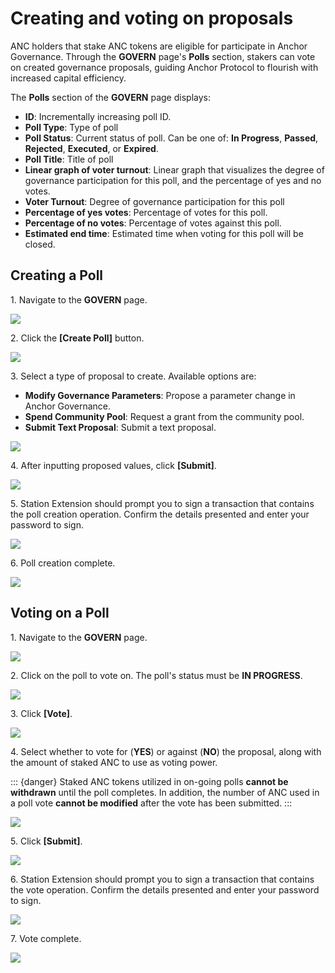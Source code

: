 # Creating and voting on proposals

ANC holders that stake ANC tokens are eligible for participate in Anchor Governance. Through the **GOVERN** page's **Polls** section, stakers can vote on created governance proposals, guiding Anchor Protocol to flourish with increased capital efficiency.&#x20;

The **Polls** section of the **GOVERN** page displays:&#x20;

* **ID**: Incrementally increasing poll ID.
* **Poll Type**: Type of poll
* **Poll Status**: Current status of poll. Can be one of: **In Progress**, **Passed**, **Rejected**, **Executed**, or **Expired**.
* **Poll Title**: Title of poll
* **Linear graph of voter turnout**: Linear graph that visualizes the degree of governance participation for this poll, and the percentage of yes and no votes.
* **Voter Turnout**: Degree of governance participation for this poll
* **Percentage of yes votes**: Percentage of votes for this poll.
* **Percentage of no votes**: Percentage of votes against this poll.
* **Estimated end time**: Estimated time when voting for this poll will be closed.

## Creating a Poll

1\. Navigate to the **GOVERN** page.

![](<../../../.gitbook/assets/Govern - proposal - create - 1.png>)

2\. Click the **\[Create Poll]** button.

![](<../../../.gitbook/assets/Govern - proposal - create - 2.png>)

3\. Select a type of proposal to create. Available options are:

* **Modify Governance Parameters**: Propose a parameter change in Anchor Governance.
* **Spend Community Pool**: Request a grant from the community pool.
* **Submit Text Proposal**: Submit a text proposal.

![](<../../../.gitbook/assets/Govern - proposal - create - 3.png>)

4\. After inputting proposed values, click **\[Submit]**.

![](<../../../.gitbook/assets/Govern - proposal - create - 4.png>)

5\. Station Extension should prompt you to sign a transaction that contains the poll creation operation. Confirm the details presented and enter your password to sign.

![](<../../../.gitbook/assets/Govern - proposal - create - 5.png>)

6\. Poll creation complete.

![](<../../../.gitbook/assets/Govern - proposal - create - 6.png>)

## Voting on a Poll

1\. Navigate to the **GOVERN** page.

![](<../../../.gitbook/assets/Govern - proposal - vote - 1.png>)

2\. Click on the poll to vote on. The poll's status must be **IN PROGRESS**.

![](<../../../.gitbook/assets/Govern - proposal - vote - 2.png>)

3\. Click **\[Vote]**.

![](<../../../.gitbook/assets/Govern - proposal - vote - 3.png>)

4\. Select whether to vote for (**YES**) or against (**NO**) the proposal, along with the amount of staked ANC to use as voting power.

::: {danger}
Staked ANC tokens utilized in on-going polls **cannot be withdrawn** until the poll completes. In addition, the number of ANC used in a poll vote **cannot be modified** after the vote has been submitted.
:::

![](<../../../.gitbook/assets/Screen Shot 2021-03-11 at 2.43.23 PM.png>)

5\. Click **\[Submit]**.

![](<../../../.gitbook/assets/Screen Shot 2021-03-11 at 2.43.37 PM (1).png>)

6\. Station Extension should prompt you to sign a transaction that contains the vote operation. Confirm the details presented and enter your password to sign.

![](<../../../.gitbook/assets/Govern - proposal - vote - 6.png>)

7\. Vote complete.

![](<../../../.gitbook/assets/Govern - proposal - vote - 7.png>)
